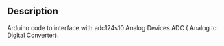 ## Description 

Arduino code to interface with adc124s10 Analog Devices ADC ( Analog to Digital Converter).

